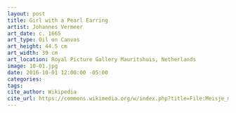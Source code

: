 ```yaml
---
layout: post
title: Girl with a Pearl Earring
artist: Johannes Vermeer
art_date: c. 1665
art_type: Oil on Canvas
art_height: 44.5 cm
art_width: 39 cm
art_location: Royal Picture Gallery Mauritshuis, Netherlands
image: 10-01.jpg
date: 2016-10-01 12:00:00 -05:00
categories:
tags:
cite_author: Wikipedia
cite_url: https://commons.wikimedia.org/w/index.php?title=File:Meisje_met_de_parel.jpg&oldid=144896994
---
```

